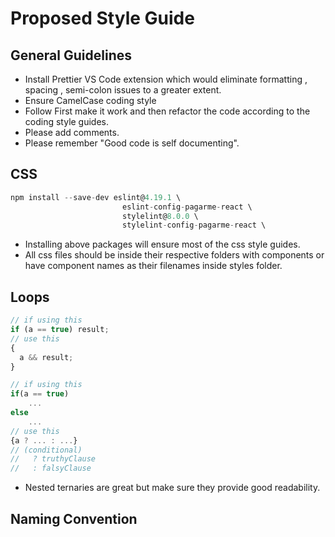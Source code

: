 # Proposed Style Guide

## General Guidelines

- Install Prettier VS Code extension which would eliminate formatting , spacing , semi-colon issues to a greater extent.
- Ensure CamelCase coding style
- Follow First make it work and then refactor the code according to the coding style guides.
- Please add comments.
- Please remember "Good code is self documenting".

## CSS

```jsx
npm install --save-dev eslint@4.19.1 \
                         eslint-config-pagarme-react \
                         stylelint@8.0.0 \
                         stylelint-config-pagarme-react \
```

- Installing above packages will ensure most of the css style guides.
- All css files should be inside their respective folders with components or have component names as their filenames inside styles folder.
<!-- //CSS files inside the respected folder. or styles folder.-->

## Loops

```jsx
// if using this
if (a == true) result;
// use this
{
  a && result;
}
```

```jsx
// if using this
if(a == true)
    ...
else
    ...
// use this
{a ? ... : ...}
// (conditional)
//   ? truthyClause
//   : falsyClause
```

- Nested ternaries are great but make sure they provide good readability.

## Naming Convention
